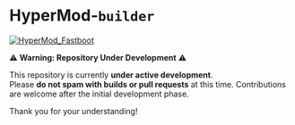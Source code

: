 # HyperMod-`builder`

[![HyperMod_Fastboot](https://github.com/Jefino9488/HyperMod-Builder/actions/workflows/Hyper_Builder.yml/badge.svg)](https://github.com/Jefino9488/HyperMod-Builder/actions/workflows/Hyper_Builder.yml)

⚠️ **Warning: Repository Under Development** ⚠️

This repository is currently **under active development**.  
Please **do not spam with builds or pull requests** at this time. Contributions are welcome after the initial development phase.

Thank you for your understanding!
